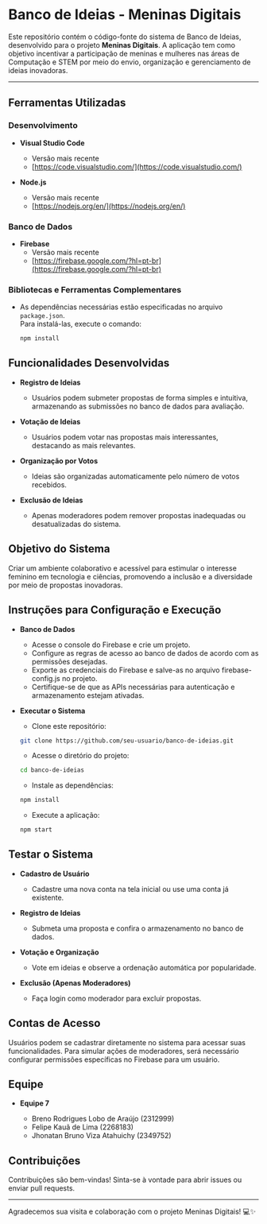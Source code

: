 # Banco de Ideias - Meninas Digitais

Este repositório contém o código-fonte do sistema de Banco de Ideias, desenvolvido para o projeto **Meninas Digitais**. A aplicação tem como objetivo incentivar a participação de meninas e mulheres nas áreas de Computação e STEM por meio do envio, organização e gerenciamento de ideias inovadoras.

---

## Ferramentas Utilizadas

### Desenvolvimento
- **Visual Studio Code**  
  - Versão mais recente  
  - [https://code.visualstudio.com/](https://code.visualstudio.com/)

- **Node.js**  
  - Versão mais recente  
  - [https://nodejs.org/en/](https://nodejs.org/en/)

### Banco de Dados
- **Firebase**  
  - Versão mais recente  
  - [https://firebase.google.com/?hl=pt-br](https://firebase.google.com/?hl=pt-br)

### Bibliotecas e Ferramentas Complementares
- As dependências necessárias estão especificadas no arquivo `package.json`.  
  Para instalá-las, execute o comando:  
  ```bash
  npm install

## Funcionalidades Desenvolvidas
- **Registro de Ideias**
  - Usuários podem submeter propostas de forma simples e intuitiva, armazenando as submissões no banco de dados para avaliação.

- **Votação de Ideias**
  - Usuários podem votar nas propostas mais interessantes, destacando as mais relevantes.

- **Organização por Votos**
  - Ideias são organizadas automaticamente pelo número de votos recebidos.

- **Exclusão de Ideias**
  - Apenas moderadores podem remover propostas inadequadas ou desatualizadas do sistema.

## Objetivo do Sistema
Criar um ambiente colaborativo e acessível para estimular o interesse feminino em tecnologia e ciências, promovendo a inclusão e a diversidade por meio de propostas inovadoras.

## Instruções para Configuração e Execução
- **Banco de Dados**
  - Acesse o console do Firebase e crie um projeto.
  - Configure as regras de acesso ao banco de dados de acordo com as permissões desejadas.
  - Exporte as credenciais do Firebase e salve-as no arquivo firebase-config.js no projeto.
  - Certifique-se de que as APIs necessárias para autenticação e armazenamento estejam ativadas.
  
- **Executar o Sistema**
  - Clone este repositório:
  ```bash
  git clone https://github.com/seu-usuario/banco-de-ideias.git
  ```
  - Acesse o diretório do projeto:
  ```bash
  cd banco-de-ideias
  ```
  - Instale as dependências:
  ```bash
  npm install
  ```
  - Execute a aplicação:
  ```bash
  npm start
  ```

## Testar o Sistema
- **Cadastro de Usuário**
  - Cadastre uma nova conta na tela inicial ou use uma conta já existente.
    
- **Registro de Ideias**
  - Submeta uma proposta e confira o armazenamento no banco de dados.
    
- **Votação e Organização**
  - Vote em ideias e observe a ordenação automática por popularidade.
    
- **Exclusão (Apenas Moderadores)**
  - Faça login como moderador para excluir propostas.

## Contas de Acesso
Usuários podem se cadastrar diretamente no sistema para acessar suas funcionalidades.
Para simular ações de moderadores, será necessário configurar permissões específicas no Firebase para um usuário.

## Equipe
- **Equipe 7**

  - Breno Rodrigues Lobo de Araújo (2312999)
  - Felipe Kauã de Lima (2268183)
  - Jhonatan Bruno Viza Atahuichy (2349752)

## Contribuições
Contribuições são bem-vindas!
Sinta-se à vontade para abrir issues ou enviar pull requests.

---

Agradecemos sua visita e colaboração com o projeto Meninas Digitais! 💻✨
